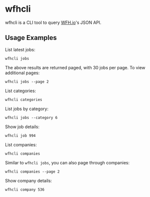 # wfhcli

wfhcli is a CLI tool to query [WFH.io](https://www.wfh.io)'s JSON API.

## Usage Examples

List latest jobs:

```
wfhcli jobs
```

The above results are returned paged, with 30 jobs per page.  To view additional pages:

```
wfhcli jobs --page 2
```

List categories:

```
wfhcli categories
```

List jobs by category:

```
wfhcli jobs --category 6
```

Show job details:

```
wfhcli job 994
```

List companies:

```
wfhcli companies
```

Similar to `wfhcli jobs`, you can also page through companies:

```
wfhcli companies --page 2
```

Show company details:

```
wfhcli company 536
```
